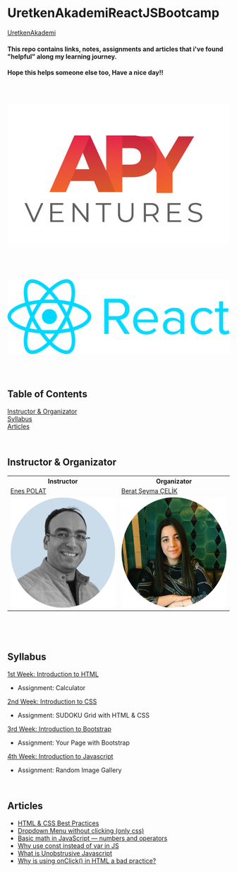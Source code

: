 # UretkenAkademiReactJSBootcamp
 [UretkenAkademi](https://uretkenakademi.com/)


#### This repo contains links, notes, assignments and articles that i've found "helpful" along my learning journey.
#### Hope this helps someone else too, Have a nice day!!
<p>&nbsp;</p>

##
![alt text](https://github.com/JosephWesleyanW/APYVenturesReactJSBootcamp/blob/main/img/apy_ventures.png)
##

<p>&nbsp;</p>

##
![alt text](https://github.com/JosephWesleyanW/APYVenturesReactJSBootcamp/blob/main/img/91-918525_react-logos-download-green-tree-logo-tree-logo.png)
##


<p>&nbsp;</p>

## Table of Contents
<p>
 <a href="#Instructor & Organizator">Instructor & Organizator</a><br>
 <a href="#Syllabus">Syllabus</a><br>
 <a href="#Articles">Articles</a><br>
</p>

<p>&nbsp;</p>

## Instructor & Organizator
<table>
  <tr>
    <th>Instructor</th>
    <th>Organizator</th>
  </tr>
  <tr>
    <td><a href="https://www.linkedin.com/in/enes-polat-09671743/">Enes POLAT</a></td>
    <td><a href="https://www.linkedin.com/in/beratseymacelik/">Berat Şeyma ÇELİK</a></td>
  </tr>
  <tr>
    <td><img src="https://github.com/JosephWesleyanW/APYVenturesReactJSBootcamp/blob/main/img/1640611682019.jpg" width="250" height="250"></td>
    <td><img src="https://github.com/JosephWesleyanW/APYVenturesReactJSBootcamp/blob/main/img/164820243270.png" width="250" height="250" ></td>
  </tr>
 </table>
 <p>&nbsp;</p>
 
<p>&nbsp;</p>

## Syllabus
 [1st Week: Introduction to HTML](https://github.com/JosephWesleyanW/APYVenturesReactJSBootcamp/tree/main/1st%20Week)
- Assignment: Calculator

 [2nd Week: Introduction to CSS](https://github.com/JosephWesleyanW/APYVenturesReactJSBootcamp/tree/main/2nd%20Week)
- Assignment: SUDOKU Grid with HTML & CSS

 [3rd Week: Introduction to Bootstrap](https://github.com/JosephWesleyanW/APYVenturesReactJSBootcamp/tree/main/3rd%20Week)
- Assignment: Your Page with Bootstrap

 [4th Week: Introduction to Javascript](https://github.com/JosephWesleyanW/APYVenturesReactJSBootcamp/tree/main/4th%20Week)
- Assignment: Random Image Gallery



<p>&nbsp;</p>

## Articles
- [HTML & CSS Best Practices](https://medium.com/@inceptiondj.info/html-css-coding-best-practice-fadb9870a00f)
- [Dropdown Menu without clicking (only css)](https://www.w3schools.com/howto/tryit.asp?filename=tryhow_css_dropdown_navbar)
- [Basic math in JavaScript — numbers and operators](https://developer.mozilla.org/en-US/docs/Learn/JavaScript/First_steps/Math)
- [Why use const instead of var in JS](https://medium.com/dailyjs/use-const-and-make-your-javascript-code-better-aac4f3786ca1#:~:text=const%20prevents%20the%20variable%20to,make%20the%20value%20immutable%20too!)
- [What is Unobstrusive Javascript](http://net-informations.com/js/iq/unobtrusive.htm)
- [Why is using onClick() in HTML a bad practice?](https://stackoverflow.com/questions/5871640/why-is-using-onclick-in-html-a-bad-practice/5871830#5871830)
